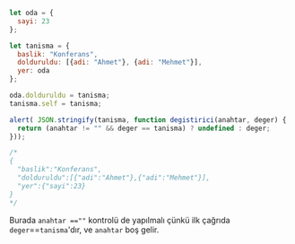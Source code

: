 
```js run
let oda = {
  sayi: 23
};

let tanisma = {
  baslik: "Konferans",
  dolduruldu: [{adi: "Ahmet"}, {adi: "Mehmet"}],
  yer: oda
};

oda.dolduruldu = tanisma;
tanisma.self = tanisma;

alert( JSON.stringify(tanisma, function degistirici(anahtar, deger) {
  return (anahtar != "" && deger == tanisma) ? undefined : deger;
}));

/* 
{
  "baslik":"Konferans",
  "dolduruldu":[{"adi":"Ahmet"},{"adi":"Mehmet"}],
  "yer":{"sayi":23}
}
*/
```
Burada `anahtar ==""` kontrolü de yapılmalı çünkü ilk çağrıda `deger`==`tanisma`'dır, ve `anahtar` boş gelir.

